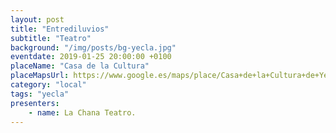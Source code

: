 ```yaml
---
layout: post
title: "Entrediluvios"
subtitle: "Teatro"
background: "/img/posts/bg-yecla.jpg"
eventdate: 2019-01-25 20:00:00 +0100
placeName: "Casa de la Cultura"
placeMapsUrl: https://www.google.es/maps/place/Casa+de+la+Cultura+de+Yecla/@38.613739,-1.1156363,17z/data=!4m8!1m2!2m1!1sauditorio+municipal+yecla!3m4!1s0xd63fdb68b74c103:0xb713062e95f93a05!8m2!3d38.6122691!4d-1.1132321
category: "local"
tags: "yecla"
presenters:
    - name: La Chana Teatro.
---
```

